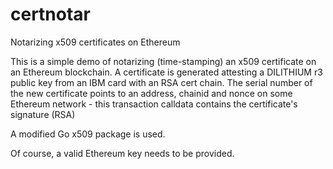 # certnotar
Notarizing x509 certificates on Ethereum

This is a simple demo of notarizing (time-stamping) an x509 certificate on an Ethereum blockchain.
A certificate is generated attesting a DILITHIUM r3 public key from an IBM card with an RSA cert chain.
The serial number of the new certificate points to an address, chainid and nonce on some Ethereum network - this transaction calldata contains the certificate's signature (RSA)

A modified Go x509 package is used.

Of course, a valid Ethereum key needs to be provided.
